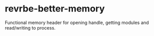 # revrbe-better-memory
Functional memory header for opening handle, getting modules and read/writing to process.
